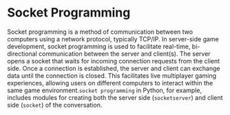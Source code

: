 # Socket Programming

Socket programming is a method of communication between two computers using a network protocol, typically TCP/IP. In server-side game development, socket programming is used to facilitate real-time, bi-directional communication between the server and client(s). The server opens a socket that waits for incoming connection requests from the client side. Once a connection is established, the server and client can exchange data until the connection is closed. This facilitates live multiplayer gaming experiences, allowing users on different computers to interact within the same game environment.```socket programming``` in Python, for example, includes modules for creating both the server side (```socketserver```) and client side (```socket```) of the conversation.